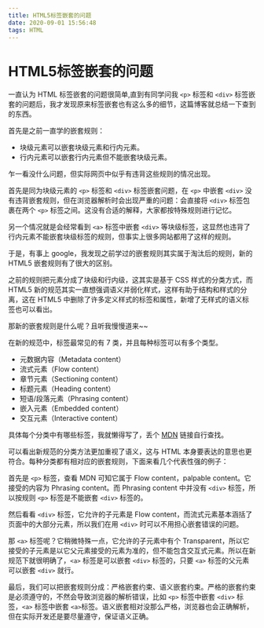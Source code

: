 ```yaml
---
title: HTML5标签嵌套的问题
date: 2020-09-01 15:56:48
tags: HTML
---
```


# HTML5标签嵌套的问题

一直认为 HTML 标签嵌套的问题很简单,直到有同学问我 `<p>` 标签和 `<div>` 标签嵌套的问题后，我才发现原来标签嵌套也有这么多的细节，这篇博客就总结一下查到的东西。

首先是之前一直学的嵌套规则：
- 块级元素可以嵌套块级元素和行内元素。
- 行内元素可以嵌套行内元素但不能嵌套块级元素。

乍一看没什么问题，但实际网页中似乎有违背这些规则的情况出现。

首先是同为块级元素的 `<p>` 标签和 `<div>` 标签嵌套问题，在 `<p>` 中嵌套 `<div>` 没有违背嵌套规则，但在浏览器解析时会出现严重的问题：会直接将 `<div>` 标签包裹在两个 `<p>` 标签之间。这没有合适的解释，大家都按特殊规则进行记忆。

另一个情况就是会经常看到 `<a>` 标签中嵌套 `<div>` 等块级标签，这显然也违背了行内元素不能嵌套块级标签的规则，但事实上很多网站都用了这样的规则。

于是，有事上 google，我发现之前学过的嵌套规则其实属于淘汰后的规则，新的 HTML5 嵌套规则有了很大的区别。

之前的规则把元素分成了块级和行内级，这其实是基于 CSS 样式的分类方式，而 HTML5 新的规范其实一直想强调语义并弱化样式，这样有助于结构和样式的分离，这在 HTML5 中删除了许多定义样式的标签和属性，新增了无样式的语义标签也可以看出。

那新的嵌套规则是什么呢？且听我慢慢道来~~

在新的规范中，标签最常见的有 7 类，并且每种标签可以有多个类型。

- 元数据内容（Metadata content）
- 流式元素（Flow content）
- 章节元素（Sectioning content）
- 标题元素（Heading content）
- 短语/段落元素（Phrasing content）
- 嵌入元素（Embedded content）
- 交互元素（Interactive content）

具体每个分类中有哪些标签，我就懒得写了，丢个 [MDN](https://developer.mozilla.org/zh-CN/docs/Web/Guide/HTML/Content_categories) 链接自行查找。

可以看出新规范的分类方法更加重视了语义，这与 HTML 本身要表达的意思也更符合。每种分类都有相对应的嵌套规则，下面来看几个代表性强的例子：

首先是 `<p>` 标签，查看 MDN 可知它属于 Flow content，palpable content。它接受的内容为 Phrasing content。而 Phrasing content 中并没有 `<div>` 标签，所以按规则 `<p>` 标签是不能嵌套 `<div>` 标签的。

然后看看 `<div>` 标签，它允许的子元素是 Flow content，而流式元素基本涵括了页面中的大部分元素，所以我们在用 `<div>` 时可以不用担心嵌套错误的问题。

那 `<a>` 标签呢？它稍微特殊一点，它允许的子元素中有个 Transparent，所以它接受的子元素是以它父元素接受的元素为准的，但不能包含交互式元素。所以在新规范下就很明确了，`<a>` 标签是可以嵌套 `<div>` 标签的，只要 `<a>` 标签的父元素可以嵌套 `<div>` 就行。

最后，我们可以把嵌套规则分成：严格嵌套约束、语义嵌套约束。严格的嵌套约束是必须遵守的，不然会导致浏览器的解析错误，比如 `<p>` 标签中嵌套 `<div>` 标签，`<a>` 标签中嵌套 `<a>`标签。语义嵌套相对没那么严格，浏览器也会正确解析，但在实际开发还是要尽量遵守，保证语义正确。
